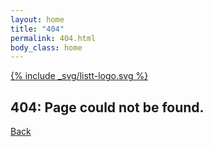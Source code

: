 ```yaml
---
layout: home
title: "404"
permalink: 404.html
body_class: home
---
```


<div class="tfm-cover">
  <!-- <div id="tfm-background" class="tfm-bg"></div> -->
  <!-- <div class="tfm-fol"><div id="tfm-fol"></div></div> -->
  <div class="tfm-logo">
    <a href="{{ site.baseurl }}{% link index.md %}" title="{{ site.title | escape }}">
      {% include _svg/listt-logo.svg %}
    </a>
  </div>

  <h2>404: Page could not be found.</h2>
  <div class="tfm-btn-group">
		<a href="/" class="tfm-btn-s tfm-btn-success">Back</a>
	</div>
</div>